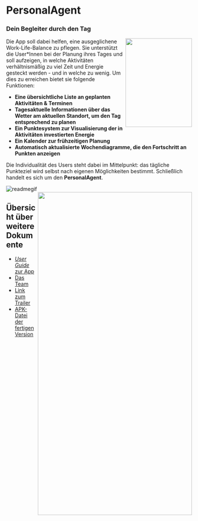# PersonalAgent


### Dein Begleiter durch den Tag

<img src="https://user-images.githubusercontent.com/79211586/134597024-5c0c0d0f-8ce1-4458-a052-fd62800edf35.png"  width="180" height="240" align="right">

Die App soll dabei helfen, eine ausgeglichene Work-Life-Balance zu pflegen. Sie unterstützt die User*Innen bei der Planung ihres Tages und soll aufzeigen, in welche Aktivitäten 
verhältnismäßig zu viel Zeit und Energie gesteckt werden - und in welche zu wenig. Um dies zu erreichen bietet sie folgende Funktionen:

 * **Eine übersichtliche Liste an geplanten Aktivitäten & Terminen**
 * **Tagesaktuelle Informationen über das Wetter am aktuellen Standort, um den Tag entsprechend zu planen**
 * **Ein Punktesystem zur Visualisierung der in Aktivitäten investierten Energie**
 * **Ein Kalender zur frühzeitigen Planung**
 * **Automatisch aktualisierte Wochendiagramme, die den Fortschritt an Punkten anzeigen**

Die Individualität des Users steht dabei im Mittelpunkt: das tägliche Punkteziel wird selbst nach eigenen Möglichkeiten bestimmt.
Schließlich handelt es sich um den **PersonalAgent**. 



![readmegif](https://user-images.githubusercontent.com/79211586/134596597-e1cf07d6-b396-4e90-89b2-6b35d33b26bd.gif)
<img src="https://user-images.githubusercontent.com/79211586/134593842-039be796-cb29-4599-8920-d487dc19d49d.png"  width="418" height="874" align="right">







## Übersicht über weitere Dokumente

- [_User Guide_ zur App](App.md)
- [Das Team](Team.md)
- [Link zum Trailer](https://www.youtube.com/watch?v=pbt9cjAteQ0)
- [APK-Datei der fertigen Version]()
